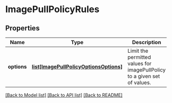 # ImagePullPolicyRules

## Properties
Name | Type | Description | Notes
------------ | ------------- | ------------- | -------------
**options** | [**list[ImagePullPolicyOptionsOptions]**](ImagePullPolicyOptionsOptions.md) | Limit the permitted values for imagePullPolicy to a given set of values. | [optional] 

[[Back to Model list]](../README.md#documentation-for-models) [[Back to API list]](../README.md#documentation-for-api-endpoints) [[Back to README]](../README.md)

